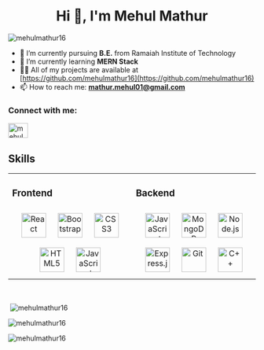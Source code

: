 
<!--
**mehulmathur16/mehulmathur16** is a ✨ _special_ ✨ repository because its `README.md` (this file) appears on your GitHub profile.

Here are some ideas to get you started:

- 🔭 I’m currently working on ...
- 🌱 I’m currently learning ...
- 👯 I’m looking to collaborate on ...
- 🤔 I’m looking for help with ...
- 💬 Ask me about ...
- 📫 How to reach me: ...
- 😄 Pronouns: ...
- ⚡ Fun fact: ...
-->

<h1 align="center">Hi 👋, I'm Mehul Mathur</h1>
<p align="left"> <img src="https://komarev.com/ghpvc/?username=mehulmathur16&label=Profile%20views&color=0e75b6&style=flat" alt="mehulmathur16" /> </p>

- 🔭 I’m currently pursuing <strong>B.E.</strong> from Ramaiah Institute of Technology 
- 🌱 I’m currently learning <strong>MERN Stack</strong>
- 👨‍💻 All of my projects are available at [https://github.com/mehulmathur16](https://github.com/mehulmathur16)
- 📫 How to reach me: **mathur.mehul01@gmail.com**



<h3 align="left">Connect with me:</h3>
<p align="left">
<a href="https://www.linkedin.com/in/mehul-mathur-962b1a193" target="blank"><img align="center" src="https://raw.githubusercontent.com/rahuldkjain/github-profile-readme-generator/master/src/images/icons/Social/linked-in-alt.svg" alt="mehulmathur16" height="30" width="40" /></a>
</p>

## Skills  
<table><tr><td valign="top" width="33%">

### Frontend  
<div align="center">  
<img style="margin: 10px" src="https://profilinator.rishav.dev/skills-assets/react-original-wordmark.svg" alt="React" height="50" />  
<img style="margin: 10px" src="https://profilinator.rishav.dev/skills-assets/bootstrap-plain.svg" alt="Bootstrap" height="50" />  
<img style="margin: 10px" src="https://profilinator.rishav.dev/skills-assets/css3-original-wordmark.svg" alt="CSS3" height="50" />  
<img style="margin: 10px" src="https://profilinator.rishav.dev/skills-assets/html5-original-wordmark.svg" alt="HTML5" height="50" />  
<img style="margin: 10px" src="https://profilinator.rishav.dev/skills-assets/javascript-original.svg" alt="JavaScript" height="50" />  
</div></td><td valign="top" width="33%">

### Backend  
<div align="center">  
<img style="margin: 10px" src="https://profilinator.rishav.dev/skills-assets/javascript-original.svg" alt="JavaScript" height="50" />  
<img style="margin: 10px" src="https://profilinator.rishav.dev/skills-assets/mongodb-original-wordmark.svg" alt="MongoDB" height="50" />  
<img style="margin: 10px" src="https://profilinator.rishav.dev/skills-assets/nodejs-original-wordmark.svg" alt="Node.js" height="50" />  
<img style="margin: 10px" src="https://profilinator.rishav.dev/skills-assets/express-original-wordmark.svg" alt="Express.js" height="50" />  
<img style="margin: 10px" src="https://profilinator.rishav.dev/skills-assets/git-scm-icon.svg" alt="Git" height="50" />  
<img style="margin: 10px" src="https://profilinator.rishav.dev/skills-assets/cplusplus-original.svg" alt="C++" height="50" />  
</div></td></tr></table>  


<br/>  

<p>&nbsp;<img align="center" src="https://github-readme-stats.vercel.app/api?username=mehulmathur16&show_icons=true&locale=en" alt="mehulmathur16" /></p>
<p><img align="center" src="https://github-readme-streak-stats.herokuapp.com/?user=mehulmathur16&" alt="mehulmathur16" /></p>

<p><img align="center" src="https://github-readme-stats.vercel.app/api/top-langs?username=mehulmathur16&show_icons=true&locale=en&layout=compact" alt="mehulmathur16" /></p>
